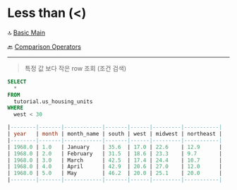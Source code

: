 Less than (<)
==========

🔝 [Basic Main](./0.%20Basic%20Main.md)

🔙 [Comparison Operators](./4.%20ComparisonOperators.md)

***
> 특정 값 보다 작은 row 조회 (조건 검색)

```sql
SELECT
  *
FROM
  tutorial.us_housing_units
WHERE
  west < 30

|--------|-------|------------|-------|------|---------|-----------| 
| year   | month | month_name | south | west | midwest | northeast | 
|--------|-------|------------|-------|------|---------|-----------| 
| 1968.0 | 1.0   | January    | 35.6  | 17.0 | 22.6    | 12.9      | 
| 1968.0 | 2.0   | February   | 31.5  | 18.6 | 23.3    | 9.7       | 
| 1968.0 | 3.0   | March      | 42.5  | 17.4 | 24.4    | 10.7      | 
| 1968.0 | 4.0   | April      | 42.9  | 20.6 | 27.0    | 12.0      | 
| 1968.0 | 5.0   | May        | 46.2  | 20.0 | 25.1    | 20.0      | 
|--------|-------|------------|-------|------|---------|-----------| 
```